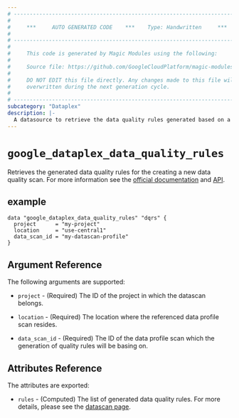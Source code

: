 ```yaml
---
# ----------------------------------------------------------------------------
#
#     ***     AUTO GENERATED CODE    ***    Type: Handwritten     ***
#
# ----------------------------------------------------------------------------
#
#     This code is generated by Magic Modules using the following:
#
#     Source file: https://github.com/GoogleCloudPlatform/magic-modules/tree/main/mmv1/third_party/terraform/website/docs/d/dataplex_data_quality_rules.html.markdown
#
#     DO NOT EDIT this file directly. Any changes made to this file will be
#     overwritten during the next generation cycle.
#
# ----------------------------------------------------------------------------
subcategory: "Dataplex"
description: |-
  A datasource to retrieve the data quality rules generated based on a data profile scan.
---
```



# `google_dataplex_data_quality_rules`
Retrieves the generated data quality rules for the creating a new data quality scan. 
For more information see
the [official documentation](https://cloud.google.com/dataplex/docs)
and [API](https://cloud.google.com/dataplex/docs/reference/rest/v1/projects.locations.dataScans/generateDataQualityRules).

## example

```hcl
data "google_dataplex_data_quality_rules" "dqrs" {
  project      = "my-project"
  location     = "use-central1"
  data_scan_id = "my-datascan-profile"
}
```

## Argument Reference

The following arguments are supported:

* `project` - (Required) The ID of the project in which the datascan belongs.

* `location` - (Required) The location where the referenced data profile scan resides.

* `data_scan_id` - (Required) The ID of the data profile scan which the generation of quality rules will be basing on.

## Attributes Reference

The attributes are exported:

* `rules` - (Computed) The list of generated data quality rules. For more details, please see the [datascan page](https://registry.terraform.io/providers/hashicorp/google/latest/docs/resources/dataplex_datascan#nested_data_quality_spec_rules).